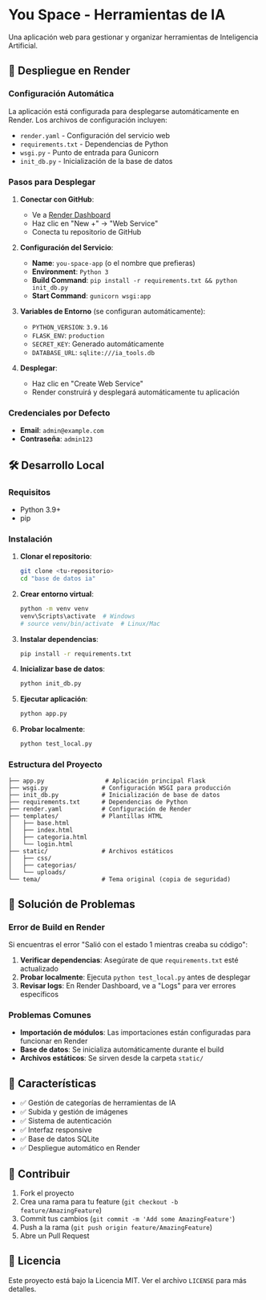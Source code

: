 # You Space - Herramientas de IA

Una aplicación web para gestionar y organizar herramientas de Inteligencia Artificial.

## 🚀 Despliegue en Render

### Configuración Automática

La aplicación está configurada para desplegarse automáticamente en Render. Los archivos de configuración incluyen:

- `render.yaml` - Configuración del servicio web
- `requirements.txt` - Dependencias de Python
- `wsgi.py` - Punto de entrada para Gunicorn
- `init_db.py` - Inicialización de la base de datos

### Pasos para Desplegar

1. **Conectar con GitHub**:
   - Ve a [Render Dashboard](https://dashboard.render.com)
   - Haz clic en "New +" → "Web Service"
   - Conecta tu repositorio de GitHub

2. **Configuración del Servicio**:
   - **Name**: `you-space-app` (o el nombre que prefieras)
   - **Environment**: `Python 3`
   - **Build Command**: `pip install -r requirements.txt && python init_db.py`
   - **Start Command**: `gunicorn wsgi:app`

3. **Variables de Entorno** (se configuran automáticamente):
   - `PYTHON_VERSION`: `3.9.16`
   - `FLASK_ENV`: `production`
   - `SECRET_KEY`: Generado automáticamente
   - `DATABASE_URL`: `sqlite:///ia_tools.db`

4. **Desplegar**:
   - Haz clic en "Create Web Service"
   - Render construirá y desplegará automáticamente tu aplicación

### Credenciales por Defecto

- **Email**: `admin@example.com`
- **Contraseña**: `admin123`

## 🛠️ Desarrollo Local

### Requisitos

- Python 3.9+
- pip

### Instalación

1. **Clonar el repositorio**:
   ```bash
   git clone <tu-repositorio>
   cd "base de datos ia"
   ```

2. **Crear entorno virtual**:
   ```bash
   python -m venv venv
   venv\Scripts\activate  # Windows
   # source venv/bin/activate  # Linux/Mac
   ```

3. **Instalar dependencias**:
   ```bash
   pip install -r requirements.txt
   ```

4. **Inicializar base de datos**:
   ```bash
   python init_db.py
   ```

5. **Ejecutar aplicación**:
   ```bash
   python app.py
   ```

6. **Probar localmente**:
   ```bash
   python test_local.py
   ```

### Estructura del Proyecto

```
├── app.py                 # Aplicación principal Flask
├── wsgi.py               # Configuración WSGI para producción
├── init_db.py            # Inicialización de base de datos
├── requirements.txt      # Dependencias de Python
├── render.yaml           # Configuración de Render
├── templates/            # Plantillas HTML
│   ├── base.html
│   ├── index.html
│   ├── categoria.html
│   └── login.html
├── static/               # Archivos estáticos
│   ├── css/
│   ├── categorias/
│   └── uploads/
└── tema/                 # Tema original (copia de seguridad)
```

## 🔧 Solución de Problemas

### Error de Build en Render

Si encuentras el error "Salió con el estado 1 mientras creaba su código":

1. **Verificar dependencias**: Asegúrate de que `requirements.txt` esté actualizado
2. **Probar localmente**: Ejecuta `python test_local.py` antes de desplegar
3. **Revisar logs**: En Render Dashboard, ve a "Logs" para ver errores específicos

### Problemas Comunes

- **Importación de módulos**: Las importaciones están configuradas para funcionar en Render
- **Base de datos**: Se inicializa automáticamente durante el build
- **Archivos estáticos**: Se sirven desde la carpeta `static/`

## 📝 Características

- ✅ Gestión de categorías de herramientas de IA
- ✅ Subida y gestión de imágenes
- ✅ Sistema de autenticación
- ✅ Interfaz responsive
- ✅ Base de datos SQLite
- ✅ Despliegue automático en Render

## 🤝 Contribuir

1. Fork el proyecto
2. Crea una rama para tu feature (`git checkout -b feature/AmazingFeature`)
3. Commit tus cambios (`git commit -m 'Add some AmazingFeature'`)
4. Push a la rama (`git push origin feature/AmazingFeature`)
5. Abre un Pull Request

## 📄 Licencia

Este proyecto está bajo la Licencia MIT. Ver el archivo `LICENSE` para más detalles. 